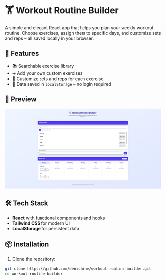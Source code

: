 # 🏋️ Workout Routine Builder

A simple and elegant React app that helps you plan your weekly workout routine. Choose exercises, assign them to specific days, and customize sets and reps – all saved locally in your browser.

## 🚀 Features

- 📚 Searchable exercise library
- ➕ Add your own custom exercises
- 🔢 Customize sets and reps for each exercise
- 💾 Data saved in `localStorage` – no login required

## 📸 Preview

![App Preview](./screenshot.png)

## 🛠️ Tech Stack

- **React** with functional components and hooks
- **Tailwind CSS** for modern UI
- **LocalStorage** for persistent data

## 📦 Installation

1. Clone the repository:

```bash
git clone https://github.com/denichinv/workout-routine-builder.git
cd workout-routine-builder
```
